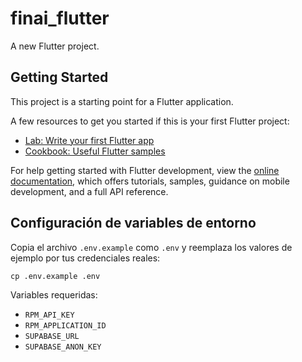 # finai_flutter

A new Flutter project.

## Getting Started

This project is a starting point for a Flutter application.

A few resources to get you started if this is your first Flutter project:

- [Lab: Write your first Flutter app](https://docs.flutter.dev/get-started/codelab)
- [Cookbook: Useful Flutter samples](https://docs.flutter.dev/cookbook)

For help getting started with Flutter development, view the
[online documentation](https://docs.flutter.dev/), which offers tutorials,
samples, guidance on mobile development, and a full API reference.

## Configuración de variables de entorno

Copia el archivo `.env.example` como `.env` y reemplaza los valores de ejemplo
por tus credenciales reales:

```
cp .env.example .env
```

Variables requeridas:

- `RPM_API_KEY`
- `RPM_APPLICATION_ID`
- `SUPABASE_URL`
- `SUPABASE_ANON_KEY`
